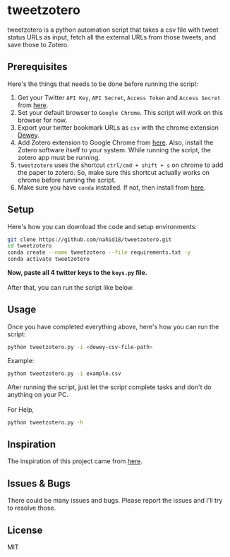 # tweetzotero

tweetzotero is a python automation script that takes a csv file with tweet status URLs as input, fetch all the external URLs from those tweets, and save those to Zotero.

Prerequisites
----
Here's the things that needs to be done before running the script:
1. Get your Twitter `API Key`, `API Secret`, `Access Token` and `Access Secret` from [here](https://developer.twitter.com/en/portal/dashboard).
2. Set your default browser to `Google Chrome`. This script will work on this browser for now.
3. Export your twitter bookmark URLs as `csv` with the chrome extension [Dewey](https://chrome.google.com/webstore/detail/dewey/occohfgiljdagdmklhpplgmcnliljmgi).
4. Add Zotero extension to Google Chrome from [here](https://chrome.google.com/webstore/detail/zotero-connector/ekhagklcjbdpajgpjgmbionohlpdbjgc?hl=en). Also, install the Zotero software itself to your system. While running the script, the zotero app must be running.
5. `tweetzotero` uses the shortcut `ctrl/cmd + shift + s` on chrome to add the paper to zotero. So, make sure this shortcut actually works on chrome before running the script.
6. Make sure you have `conda` installed. If not, then install from [here](https://docs.conda.io/en/latest/miniconda.html).

Setup
----

Here's how you can download the code and setup environments:
```sh
git clone https://github.com/nahid18/tweetzotero.git
cd tweetzotero
conda create --name tweetzotero --file requirements.txt -y
conda activate tweetzotero
```
**Now, paste all 4 twitter keys to the `keys.py` file.**<br/><br/>
After that, you can run the script like below.

Usage
----

Once you have completed everything above, here's how you can run the script:
```sh
python tweetzotero.py -i <dewey-csv-file-path>
```
Example:
```sh
python tweetzotero.py -i example.csv
```
After running the script, just let the script complete tasks and don't do anything on your PC. <br/><br/>
For Help,
```sh
python tweetzotero.py -h
```

Inspiration
----
The inspiration of this project came from [here](https://twitter.com/RiyueSunnyBao/status/1404126160167055361).

Issues & Bugs
----
There could be many issues and bugs. Please report the issues and I'll try to resolve those.

License
----

MIT